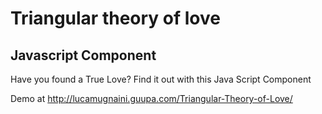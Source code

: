 # Triangular theory of love
## Javascript Component

Have you found a True Love? Find it out with this Java Script Component

Demo at http://lucamugnaini.guupa.com/Triangular-Theory-of-Love/
